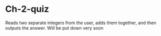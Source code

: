 # Ch-2-quiz
Reads two separate integers from the user, adds them together, and then outputs the answer.
Will be put down very soon
